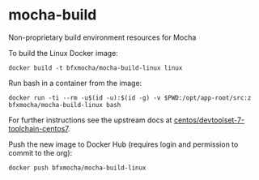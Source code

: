 # mocha-build
Non-proprietary build environment resources for Mocha

To build the Linux Docker image:

    docker build -t bfxmocha/mocha-build-linux linux

Run bash in a container from the image:

    docker run -ti --rm -u$(id -u):$(id -g) -v $PWD:/opt/app-root/src:z bfxmocha/mocha-build-linux bash

For further instructions see the upstream docs at [centos/devtoolset-7-toolchain-centos7](https://hub.docker.com/r/centos/devtoolset-7-toolchain-centos7/).

Push the new image to Docker Hub (requires login and permission to
commit to the org):

    docker push bfxmocha/mocha-build-linux

